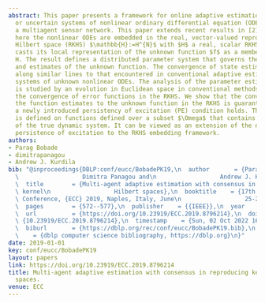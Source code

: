 ```yaml
---
abstract: This paper presents a framework for online adaptive estimation of unknown
  or uncertain systems of nonlinear ordinary differential equation (ODEs) that characterize
  a multiagent sensor network. This paper extends recent results in [2], [36] and
  here the nonlinear ODEs are embedded in the real, vector-valued reproducing kernel
  Hilbert space (RKHS) $\mathbb{H}:=H^{N}$ with $H$ a real, scalar RKHS. Each agent
  casts its local representation of the unknown function $f$ as a member of the RKHS
  H. The result defines a distributed parameter system that governs the state estimates
  and estimates of the unknown function. The convergence of state estimates is proven
  along similar lines to that encountered in conventional adaptive estimation for
  systems of unknown nonlinear ODEs. The analysis of the parameter estimates, which
  is studied by an evolution in Euclidean space in conventional methods, now concerns
  the convergence of error functions in the RKHS. We show that the convergence of
  the function estimates to the unknown function in the RKHS is guaranteed provided
  a newly introduced persistency of excitation (PE) condition holds. This PE condition
  is defined on functions defined over a subset $\Omega$ that contains the trajectory
  of the true dynamic system. It can be viewed as an extension of the notion of partial
  persistence of excitation to the RKHS embedding framework.
authors:
- Parag Bobade
- dimitrapanagou
- Andrew J. Kurdila
bib: "@inproceedings{DBLP:conf/eucc/BobadePK19,\n  author       = {Parag Bobade and\n\
  \                  Dimitra Panagou and\n                  Andrew J. Kurdila},\n\
  \  title        = {Multi-agent adaptive estimation with consensus in reproducing\
  \ kernel\n                  Hilbert spaces},\n  booktitle    = {17th European Control\
  \ Conference, {ECC} 2019, Naples, Italy, June\n                  25-28, 2019},\n\
  \  pages        = {572--577},\n  publisher    = {{IEEE}},\n  year         = {2019},\n\
  \  url          = {https://doi.org/10.23919/ECC.2019.8796214},\n  doi          =\
  \ {10.23919/ECC.2019.8796214},\n  timestamp    = {Sun, 02 Oct 2022 16:00:47 +0200},\n\
  \  biburl       = {https://dblp.org/rec/conf/eucc/BobadePK19.bib},\n  bibsource\
  \    = {dblp computer science bibliography, https://dblp.org}\n}"
date: 2019-01-01
key: conf/eucc/BobadePK19
layout: papers
link: https://doi.org/10.23919/ECC.2019.8796214
title: Multi-agent adaptive estimation with consensus in reproducing kernel Hilbert
  spaces.
venue: ECC
---
```


